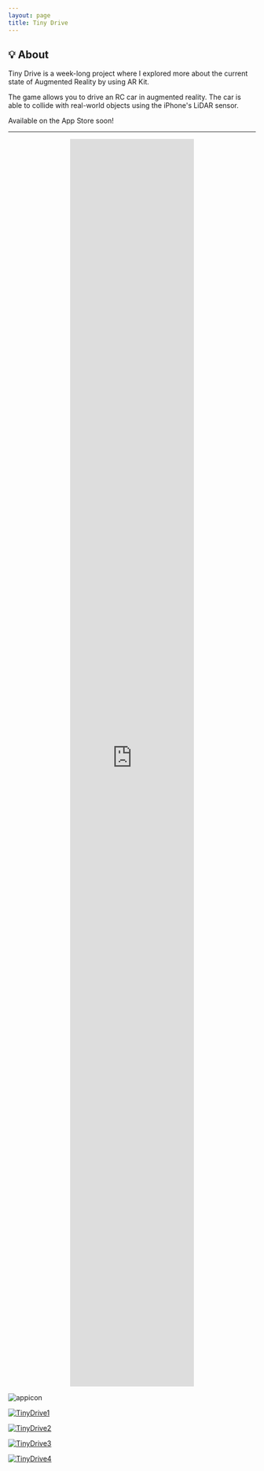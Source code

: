 ```yaml
---
layout: page
title: Tiny Drive
---
```


## 💡 About

Tiny Drive is a week-long project where I explored more about the current state of Augmented Reality by using AR Kit.

The game allows you to drive an RC car in augmented reality. The car is able to collide with real-world objects using the iPhone's LiDAR sensor. 

Available on the App Store soon!

---

<div style="width:50%;height:50%;position:relative;padding-bottom:116.265%; margin: auto;"><iframe src="https://streamable.com/e/qecbsa" frameborder="0" width="100%" height="100%" allowfullscreen style="width:100%;height:100%;position:absolute;left:0px;top:0px;overflow:hidden;"></iframe></div>

![appicon](/assets/img/portfolio/TinyDrive/appicon.png)

[![TinyDrive1](/assets/img/portfolio/TinyDrive/1.jpg)](TinyDrive/1.jpg)

[![TinyDrive2](/assets/img/portfolio/TinyDrive/2.jpg)](TinyDrive/2.jpg)

[![TinyDrive3](/assets/img/portfolio/TinyDrive/3.jpg)](TinyDrive/3.jpg)

[![TinyDrive4](/assets/img/portfolio/TinyDrive/4.jpg)](TinyDrive/4.jpg)

